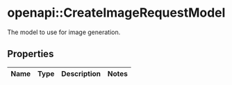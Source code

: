 # openapi::CreateImageRequestModel

The model to use for image generation.

## Properties
Name | Type | Description | Notes
------------ | ------------- | ------------- | -------------


